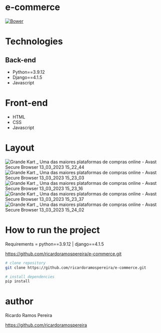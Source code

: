 # e-commerce
[![Bower](https://img.shields.io/bower/l/django)](https://github.com/ricardoramospereira/e-commerce/blob/main/LICENSE)

# Technologies
## Back-end
* Python==3.9.12
* Django==4.1.5
* Javascript

# Front-end
* HTML
* CSS
* Javascript

# Layout
![Grande Kart _ Uma das maiores plataformas de compras online - Avast Secure Browser 13_03_2023 15_22_44](https://user-images.githubusercontent.com/103947016/233662125-8a69d967-5912-41e0-89b6-b2c0f613c776.png)
![Grande Kart _ Uma das maiores plataformas de compras online - Avast Secure Browser 13_03_2023 15_23_03](https://user-images.githubusercontent.com/103947016/233662134-15b3e231-9da8-479d-aea0-d9af28aed079.png)
![Grande Kart _ Uma das maiores plataformas de compras online - Avast Secure Browser 13_03_2023 15_23_16](https://user-images.githubusercontent.com/103947016/233662144-4e27155e-4f2c-4aa1-a4ed-d1b14a36ca37.png)
![Grande Kart _ Uma das maiores plataformas de compras online - Avast Secure Browser 13_03_2023 15_23_37](https://user-images.githubusercontent.com/103947016/233662154-57c709c0-92bf-4300-86cb-8f75ed595651.png)
![Grande Kart _ Uma das maiores plataformas de compras online - Avast Secure Browser 13_03_2023 15_24_02](https://user-images.githubusercontent.com/103947016/233662165-ed3f815c-71d1-4df2-93e0-f67e9ee89a8e.png)

# How to run the project
Requirements = python==3.9.12 | django==4.1.5

https://github.com/ricardoramospereira/e-commerce.git
```bash
# clone repository
git clone https://github.com/ricardoramospereira/e-commerce.git

# install dependencies
pip install
```

# author
Ricardo Ramos Pereira

https://github.com/ricardoramospereira
